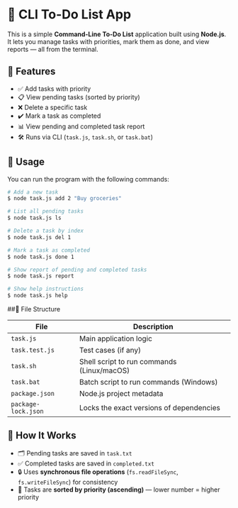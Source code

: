 # 📝 CLI To-Do List App

This is a simple **Command-Line To-Do List** application built using **Node.js**. It lets you manage tasks with priorities, mark them as done, and view reports — all from the terminal.

## 📌 Features

- ✅ Add tasks with priority
- 📋 View pending tasks (sorted by priority)
- ❌ Delete a specific task
- ✔️ Mark a task as completed
- 📊 View pending and completed task report
- 🛠️ Runs via CLI (`task.js`, `task.sh`, or `task.bat`)

## 🚀 Usage

You can run the program with the following commands:

```bash
# Add a new task
$ node task.js add 2 "Buy groceries"

# List all pending tasks
$ node task.js ls

# Delete a task by index
$ node task.js del 1

# Mark a task as completed
$ node task.js done 1

# Show report of pending and completed tasks
$ node task.js report

# Show help instructions
$ node task.js help
```

##📁 File Structure

| File                | Description                                |
| ------------------- | ------------------------------------------ |
| `task.js`           | Main application logic                     |
| `task.test.js`      | Test cases (if any)                        |
| `task.sh`           | Shell script to run commands (Linux/macOS) |
| `task.bat`          | Batch script to run commands (Windows)     |
| `package.json`      | Node.js project metadata                   |
| `package-lock.json` | Locks the exact versions of dependencies   |

## 🧠 How It Works

- 🗂️ Pending tasks are saved in `task.txt`
- ✅ Completed tasks are saved in `completed.txt`
- 🔒 Uses **synchronous file operations** (`fs.readFileSync`, `fs.writeFileSync`) for consistency
- 🔢 Tasks are **sorted by priority (ascending)** — lower number = higher priority

